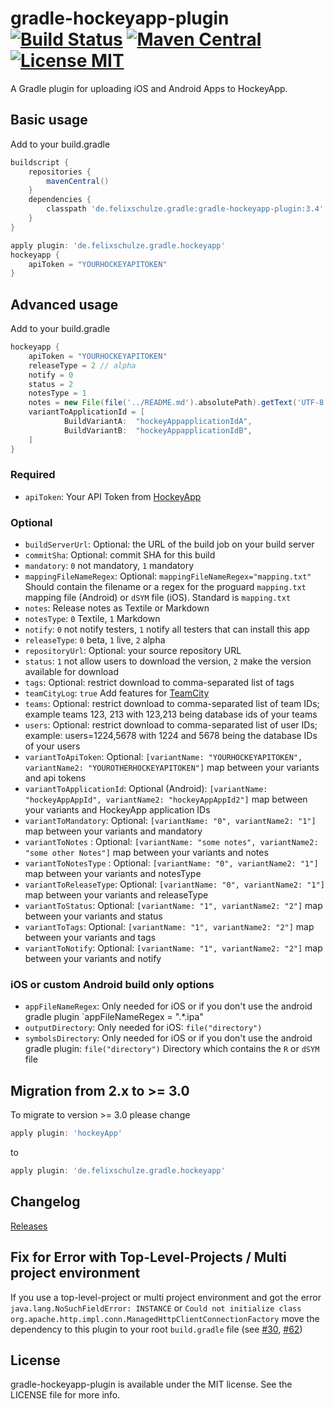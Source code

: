 # gradle-hockeyapp-plugin [![Build Status](https://travis-ci.org/x2on/gradle-hockeyapp-plugin.png)](https://travis-ci.org/x2on/gradle-hockeyapp-plugin) [![Maven Central](https://maven-badges.herokuapp.com/maven-central/de.felixschulze.gradle/gradle-hockeyapp-plugin/badge.svg)](http://search.maven.org/#search%7Cgav%7C1%7Cg%3A%22de.felixschulze.gradle%22%20AND%20a%3A%22gradle-hockeyapp-plugin%22) [![License MIT](http://img.shields.io/badge/license-MIT-blue.svg)](https://github.com/x2on/gradle-hockeyapp-plugin/blob/master/LICENSE)

A Gradle plugin for uploading iOS and Android Apps to HockeyApp.

## Basic usage

Add to your build.gradle

```gradle
buildscript {
    repositories {
        mavenCentral()
    }
    dependencies {
        classpath 'de.felixschulze.gradle:gradle-hockeyapp-plugin:3.4'
    }
}

apply plugin: 'de.felixschulze.gradle.hockeyapp'
hockeyapp {
    apiToken = "YOURHOCKEYAPITOKEN"
}
```

## Advanced usage

Add to your build.gradle

```gradle
hockeyapp {
    apiToken = "YOURHOCKEYAPITOKEN"
    releaseType = 2 // alpha
    notify = 0
    status = 2
    notesType = 1
    notes = new File(file('../README.md').absolutePath).getText('UTF-8')
    variantToApplicationId = [
            BuildVariantA:  "hockeyAppapplicationIdA",
            BuildVariantB:  "hockeyAppapplicationIdB",
    ]
}

```
### Required
* `apiToken`: Your API Token from [HockeyApp](http://hockeyapp.net/)

### Optional

* `buildServerUrl`: Optional: the URL of the build job on your build server
* `commitSha`: Optional: commit SHA for this build
* `mandatory`: `0` not mandatory, `1` mandatory
* `mappingFileNameRegex`:  Optional: `mappingFileNameRegex="mapping.txt"` Should contain the filename or a regex for the proguard `mapping.txt` mapping file (Android) or `dSYM` file (iOS). Standard is `mapping.txt`
* `notes`: Release notes as Textile or Markdown
* `notesType`: `0` Textile, `1` Markdown
* `notify`: `0` not notify testers, `1` notify all testers that can install this app
* `releaseType`: `0` beta, `1` live, `2` alpha
* `repositoryUrl`: Optional: your source repository URL
* `status`: `1` not allow users to download the version, `2` make the version available for download
* `tags`: Optional: restrict download to comma-separated list of tags
* `teamCityLog`: `true` Add features for [TeamCity](http://www.jetbrains.com/teamcity/)
* `teams`: Optional: restrict download to comma-separated list of team IDs; example teams 123, 213 with 123,213 being database ids of your teams
* `users`: Optional: restrict download to comma-separated list of user IDs; example:
					users=1224,5678 with 1224 and 5678 being the database IDs of your users
* `variantToApiToken`: Optional: `[variantName: "YOURHOCKEYAPITOKEN", variantName2: "YOUROTHERHOCKEYAPITOKEN"]` map between your variants and api tokens
* `variantToApplicationId`:  Optional (Android): `[variantName: "hockeyAppAppId", variantName2: "hockeyAppAppId2"]` map between your variants and HockeyApp application IDs
* `variantToMandatory`: Optional: `[variantName: "0", variantName2: "1"]` map between your variants and mandatory
* `variantToNotes` : Optional: `[variantName: "some notes", variantName2: "some other Notes"]` map between your variants and notes
* `variantToNotesType` : Optional: `[variantName: "0", variantName2: "1"]` map between your variants and notesType
* `variantToReleaseType`: Optional: `[variantName: "0", variantName2: "1"]` map between your variants and releaseType
* `variantToStatus`: Optional: `[variantName: "1", variantName2: "2"]` map between your variants and status
* `variantToTags`: Optional: `[variantName: "1", variantName2: "2"]` map between your variants and tags
* `variantToNotify`: Optional: `[variantName: "1", variantName2: "2"]` map between your variants and notify


### iOS or custom Android build only options
* `appFileNameRegex`: Only needed for iOS or if you don't use the android gradle plugin `appFileNameRegex = ".*.ipa"
* `outputDirectory`: Only needed for iOS: `file("directory")`
* `symbolsDirectory`: Only needed for iOS or if you don't use the android gradle plugin: `file("directory")` Directory which contains the `R` or `dSYM` file

## Migration from 2.x to >= 3.0

To migrate to version >= 3.0 please change 
```gradle
apply plugin: 'hockeyApp'
```
to 
```gradle
apply plugin: 'de.felixschulze.gradle.hockeyapp'
```

## Changelog

[Releases](https://github.com/x2on/gradle-hockeyapp-plugin/releases)

## Fix for Error with Top-Level-Projects / Multi project environment

If you use a top-level-project or multi project environment and got the error `java.lang.NoSuchFieldError: INSTANCE` or `Could not initialize class org.apache.http.impl.conn.ManagedHttpClientConnectionFactory` move the dependency to this plugin to your root `build.gradle` file (see [#30](https://github.com/x2on/gradle-hockeyapp-plugin/issues/30), [#62](https://github.com/x2on/gradle-hockeyapp-plugin/issues/62))

## License

gradle-hockeyapp-plugin is available under the MIT license. See the LICENSE file for more info.
